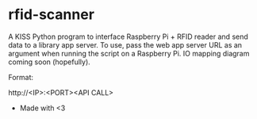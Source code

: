 # rfid-scanner
A KISS Python program to interface Raspberry Pi + RFID reader and send data to a library app server. To use, pass the web app server URL as an argument when running the script on a Raspberry Pi. IO mapping diagram coming soon (hopefully).

Format:

http://\<IP\>:\<PORT\>\<API CALL\>

- Made with <3
